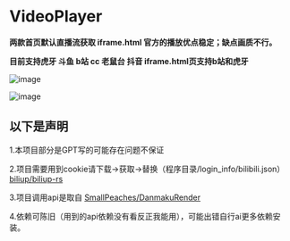 # VideoPlayer

**两款首页默认直播流获取 iframe.html 官方的播放优点稳定；缺点画质不行。**    

**目前支持虎牙 斗鱼 b站 cc 老鼠台 抖音 iframe.html页支持b站和虎牙**

![image](https://github.com/biliup-start/VideoPlayer/assets/96544807/859af8e8-02d6-4a26-9907-bf22c7a84eba)

![image](https://github.com/biliup-start/VideoPlayer/assets/96544807/692a9c92-7c3c-49b9-9555-2a20e329abb9)

## 以下是声明

1.本项目部分是GPT写的可能存在问题不保证   

2.项目需要用到cookie请下载→获取→替换（程序目录/login_info/bilibili.json） [biliup/biliup-rs](https://github.com/biliup/biliup-rs/releases)     

3.项目调用api是取自 [SmallPeaches/DanmakuRender](https://github.com/SmallPeaches/DanmakuRender)       

4.依赖可陈旧（用到的api依赖没有看反正我能用），可能出错自行ai更多依赖安装。
